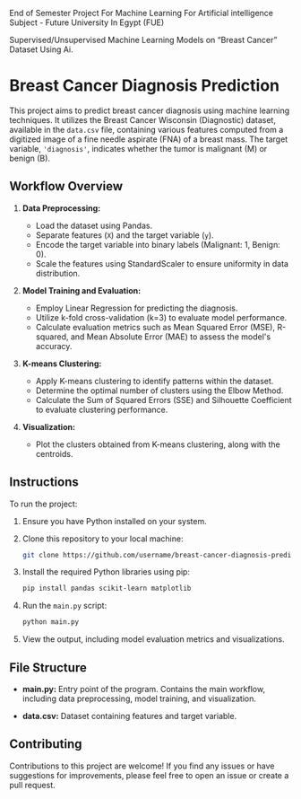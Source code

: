 End of Semester Project For Machine Learning For Artificial intelligence Subject - Future University In Egypt (FUE)


Supervised/Unsupervised Machine Learning Models on “Breast Cancer” Dataset Using Ai.

 
# Breast Cancer Diagnosis Prediction

This project aims to predict breast cancer diagnosis using machine learning techniques. It utilizes the Breast Cancer Wisconsin (Diagnostic) dataset, available in the `data.csv` file, containing various features computed from a digitized image of a fine needle aspirate (FNA) of a breast mass. The target variable, `'diagnosis'`, indicates whether the tumor is malignant (M) or benign (B).

## Workflow Overview

1. **Data Preprocessing:**
   - Load the dataset using Pandas.
   - Separate features (`X`) and the target variable (`y`).
   - Encode the target variable into binary labels (Malignant: 1, Benign: 0).
   - Scale the features using StandardScaler to ensure uniformity in data distribution.

2. **Model Training and Evaluation:**
   - Employ Linear Regression for predicting the diagnosis.
   - Utilize k-fold cross-validation (k=3) to evaluate model performance.
   - Calculate evaluation metrics such as Mean Squared Error (MSE), R-squared, and Mean Absolute Error (MAE) to assess the model's accuracy.

3. **K-means Clustering:**
   - Apply K-means clustering to identify patterns within the dataset.
   - Determine the optimal number of clusters using the Elbow Method.
   - Calculate the Sum of Squared Errors (SSE) and Silhouette Coefficient to evaluate clustering performance.

4. **Visualization:**
   - Plot the clusters obtained from K-means clustering, along with the centroids.

## Instructions

To run the project:

1. Ensure you have Python installed on your system.
2. Clone this repository to your local machine:

   ```bash
   git clone https://github.com/username/breast-cancer-diagnosis-prediction.git
   ```

3. Install the required Python libraries using pip:

   ```bash
   pip install pandas scikit-learn matplotlib
   ```

4. Run the `main.py` script:

   ```bash
   python main.py
   ```

5. View the output, including model evaluation metrics and visualizations.

## File Structure

- **main.py:** Entry point of the program. Contains the main workflow, including data preprocessing, model training, and visualization.
  
- **data.csv:** Dataset containing features and target variable.

## Contributing

Contributions to this project are welcome! If you find any issues or have suggestions for improvements, please feel free to open an issue or create a pull request.
